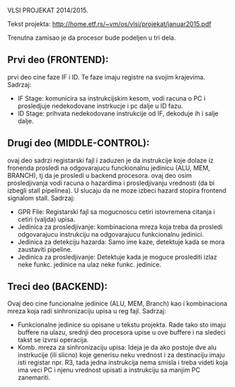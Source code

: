 VLSI PROJEKAT 2014/2015.

Tekst projekta: http://home.etf.rs/~vm/os/vlsi/projekat/januar2015.pdf

Trenutna zamisao je da procesor bude podeljen u tri dela.

## Prvi deo (FRONTEND):
prvi deo cine faze IF i ID. Te faze imaju registre na svojim krajevima.
Sadrzaj:
* IF Stage: komunicira sa instrukcijskim kesom, vodi racuna o PC i prosledjuje nedekodovane instrkucje i pc dalje u ID fazu.
* ID Stage: prihvata nedekodovane instrukcije od IF, dekoduje ih i salje dalje.

## Drugi deo (MIDDLE-CONTROL):
ovaj deo sadrzi registarski fajl i zaduzen je da instrukcije koje dolaze iz fronenda prosledi na odgovarajucu funckionalnu jedinicu (ALU, MEM, BRANCH), tj da je prosledi u backend procesora.
ovaj deo osim prosledjivanja vodi racuna o hazardima i prosledjivanju vrednosti (da bi izbegli stall pipelinea). U slucaju da ne moze izbeci hazard stopira frontend signalom stall. Sadrzaj:
* GPR File: Registarski fajl sa mogucnoscu cetiri istovremena citanja i cetiri (valjda) upisa.
* Jedinica za prosledjivanje: kombinaciona mreza koja treba da prosledi odgovarajucu instrukciju na odgovarajucu funkcionalnu jedinici.
* Jedinica za detekciju hazarda: Samo ime kaze, detektuje kada se mora zaustaviti pipeline.
* Jedinica za prosledjivanje: Detektuje kada je moguce proslediti izlaz neke funkc. jedinice na ulaz neke funkc. jedinice.

## Treci deo (BACKEND):
Ovaj deo cine funcionalne jedinice (ALU, MEM, Branch) kao i kombinaciona mreza koja radi sinhronizaciju upisa u reg fajl. 
Sadrzaj:
* Funkcionalne jedinice su opisane u tekstu projekta. Rade tako sto imaju buffere na ulazu, srednji deo procesora upise u ove buffere i na sledeci takst se izvrsi operacija. 
* Komb. mreza za sinhronizaciju upisa: Ideja je da ako postoje dve alu instrkucije (ili slicno) koje generisu neku vrednost i za destinaciju imaju isti registar npr. R3, tada jedna instrukcija nema smisla i treba videti koja ima veci PC i njenu vrednost upisati a instrukciju sa manjim PC zanemariti.